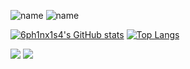 ![name](https://cdn.discordapp.com/attachments/969840354541043753/1046256430887481354/Untitled156_20221126204917.png)
![name](https://cdn.discordapp.com/attachments/969840354541043753/1046259288680702002/Untitled126_20221125152820.png)


[![6ph1nx1s4's GitHub stats](https://github-readme-stats.vercel.app/api?username=6ph1nx1s4)](https://github.com/6ph1nx1s4/github-readme-stats)
[![Top Langs](https://github-readme-stats.vercel.app/api/top-langs/?username=6ph1nx1s4&layout=compact&show_icons=true&theme=radical)]()

![](https://komarev.com/ghpvc/?username=6ph1nx1s4&color=ff0033)
![](https://img.shields.io/github/stars/6ph1nx1s4?color=%23ff0033&style=flat)
